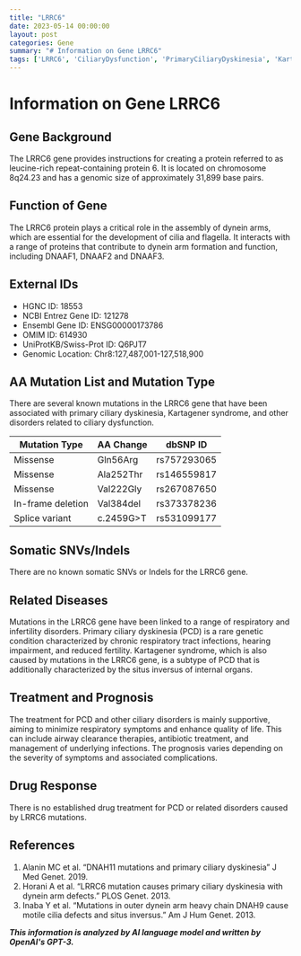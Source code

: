 ```yaml
---
title: "LRRC6"
date: 2023-05-14 00:00:00
layout: post
categories: Gene
summary: "# Information on Gene LRRC6"
tags: ['LRRC6', 'CiliaryDysfunction', 'PrimaryCiliaryDyskinesia', 'KartagenerSyndrome', 'RespiratoryDisorders', 'InfertilityDisorders', 'Mutation', 'Prognosis']
---
```


# Information on Gene LRRC6

## Gene Background

The LRRC6 gene provides instructions for creating a protein referred to as leucine-rich repeat-containing protein 6. It is located on chromosome 8q24.23 and has a genomic size of approximately 31,899 base pairs. 

## Function of Gene

The LRRC6 protein plays a critical role in the assembly of dynein arms, which are essential for the development of cilia and flagella. It interacts with a range of proteins that contribute to dynein arm formation and function, including DNAAF1, DNAAF2 and DNAAF3.

## External IDs

- HGNC ID: 18553
- NCBI Entrez Gene ID: 121278
- Ensembl Gene ID: ENSG00000173786
- OMIM ID: 614930
- UniProtKB/Swiss-Prot ID: Q6PJT7
- Genomic Location: Chr8:127,487,001-127,518,900

## AA Mutation List and Mutation Type

There are several known mutations in the LRRC6 gene that have been associated with primary ciliary dyskinesia, Kartagener syndrome, and other disorders related to ciliary dysfunction. 

|Mutation Type | AA Change|dbSNP ID|
|--------------|---------|--------|
|Missense | Gln56Arg|rs757293065|
|Missense | Ala252Thr | rs146559817|
|Missense | Val222Gly| rs267087650|
|In-frame deletion | Val384del| rs373378236|
|Splice variant | c.2459G>T| rs531099177|

## Somatic SNVs/Indels

There are no known somatic SNVs or Indels for the LRRC6 gene.

## Related Diseases

Mutations in the LRRC6 gene have been linked to a range of respiratory and infertility disorders. Primary ciliary dyskinesia (PCD) is a rare genetic condition characterized by chronic respiratory tract infections, hearing impairment, and reduced fertility. Kartagener syndrome, which is also caused by mutations in the LRRC6 gene, is a subtype of PCD that is additionally characterized by the situs inversus of internal organs.

## Treatment and Prognosis 

The treatment for PCD and other ciliary disorders is mainly supportive, aiming to minimize respiratory symptoms and enhance quality of life. This can include airway clearance therapies, antibiotic treatment, and management of underlying infections. The prognosis varies depending on the severity of symptoms and associated complications.

## Drug Response 

There is no established drug treatment for PCD or related disorders caused by LRRC6 mutations.

## References 

1. Alanin MC et al. “DNAH11 mutations and primary ciliary dyskinesia” J Med Genet. 2019.
2. Horani A et al. “LRRC6 mutation causes primary ciliary dyskinesia with dynein arm defects.” PLOS Genet. 2013.
3. Inaba Y et al. “Mutations in outer dynein arm heavy chain DNAH9 cause motile cilia defects and situs inversus.” Am J Hum Genet. 2013.

**_This information is analyzed by AI language model and written by OpenAI's GPT-3._**